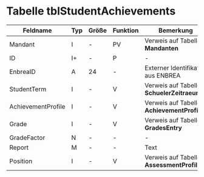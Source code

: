 # Tabelle tblStudentAchievements



| Feldname           | Typ | Größe | Funktion | Bemerkung                                |
|--------------------|-----|-------|----------|------------------------------------------|
| Mandant            | I   | -     | PV       | Verweis auf Tabelle **Mandanten**        |
| ID                 | I+  | -     | P        | -                                        |
| EnbreaID           | A   | 24    | -        | Externer Identifikator aus ENBREA        |
| StudentTerm        | I   | -     | V        | Verweis auf Tabelle **SchuelerZeitraeume** |
| AchievementProfile | I   | -     | V        | Verweis auf Tabelle **AchievementProfiles** |
| Grade              | I   | -     | V        | Verweis auf Tabelle **GradesEntry**      |
| GradeFactor        | N   | -     | -        | -                                        |
| Report             | M   | -     | -        | Text                                     |
| Position           | I   | -     | V        | Verweis auf Tabelle **AssessmentProfiles** |


